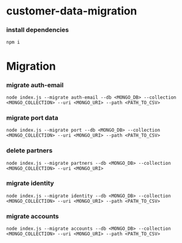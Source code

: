 # customer-data-migration

### install dependencies

`npm i`

# Migration

### migrate auth-email

`node index.js --migrate auth-email --db <MONGO_DB> --collection <MONGO_COLLECTION> --uri <MONGO_URI> --path <PATH_TO_CSV>`

### migrate port data

`node index.js --migrate port --db <MONGO_DB> --collection <MONGO_COLLECTION> --uri <MONGO_URI> --path <PATH_TO_CSV>`

### delete partners

`node index.js --migrate partners --db <MONGO_DB> --collection <MONGO_COLLECTION> --uri <MONGO_URI>`

### migrate identity

`node index.js --migrate identity --db <MONGO_DB> --collection <MONGO_COLLECTION> --uri <MONGO_URI> --path <PATH_TO_CSV>`

### migrate accounts

`node index.js --migrate accounts --db <MONGO_DB> --collection <MONGO_COLLECTION> --uri <MONGO_URI> --path <PATH_TO_CSV>`
